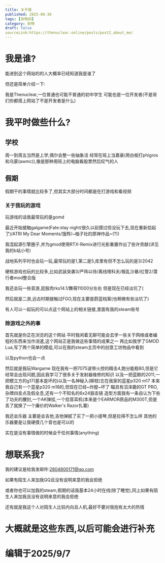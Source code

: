 ```yaml
---
title: 关于我
published: 2025-08-30
tags: [杂物间]
category: 杂物
draft: false
sourceLink:https://thenuclear.online/posts/post2_about_me/
---
```



# 我是谁?
能进到这个网站的的人大概率已经知道我是谁了

但还是简单介绍一下:

我是Thenuclear,一位普通也可能不普通的初中学生
可能也是一位开发者(不是哥们你都搭上网站了不是开发者是什么)

# 我平时做些什么?
## 学校
周一到周五当然是上学,偶尔会整一些抽象活
经常在班上当嘉豪(用白板打phigros和乌蒙(awmc)),像是那种用班上的电脑看股票然后叹气的人

## 假期
假期干的事情就比较多了,但其实大部分时间都是在打游戏和看视频

### 关于我玩的游戏
玩游戏的话我最常玩的是gomd

最近开始接触galgame(Fate:stay night(很久以前摸过但没玩下去,现在重新拾起了)/ATRI My Dear Moments/饿殍/~柚子社的原神作品~(?))

我混起源引擎圈子,并为gmod使用RTX-Remix进行光影重置作出了些许贡献(详见我的b站小号)

战地系列平时也会玩一玩,最常玩的是1,第二是5,库里有但不怎么玩的是3/2042

硬核游戏也玩的比较多,比如武装突袭3/严阵以待/离线塔科夫/叛乱沙暴/红管2/潜行者mod整合版

我还会玩一些音游,屁股肉rks14.1/舞萌11000分左右
但是现在已经淡坑了(

然后就是二游,远古时期接触过FGO,现在主要是蔚蓝档案(也稍微有些淡坑了)

有人可以一起玩的可以点这个网站上的相关链接,里面有我的steam账号
### 除游戏之外的事
首先就是你正在浏览的这个网站
平时我闲着无聊可能会去学一些关于网络或者编程的东西来当作消遣,这个网站正是我做这些事情的成果之一
再比如我学了GMOD Lua,写了两个简单的模组,可以在我的steam主页中的创意工坊物品中看到

以及python也会一点

然后就是我玩Wargame
现在我有一把7075波带火控的精击4,跑分能稳80,但是它经常会出现问题,因此我学习了很多关于发射器维修的知识
以及一把蓝鲸的2011,一把模立方的g17(基本是坏的)以及一名神秘入(柳枝)忘在我家的蓝星p320 m17
本来我自己有一个蓝星p320 m18的,但现在已经~炸膛~坏了
瞄具有沼泽鹿的GT PRO,杂牌四变点及假全息,还有一个不知名的6x24狙击镜
造型方面我有一条自认为下些了功夫的腰封,一个AK弹挂,一个拾音耳机(本来是个EARMOR原品的M300T,但是丢了就换了一个廉价的Walker's Razor扎寨)

我还会乐器
主要是会吉他,吉他弹腻了买了一把小提琴,但是拉得不怎么样
其他的乐器要是让我硬摸几个音也是可以的

实在是没有事情做的时候会干任何事情(anything)

# 想联系我?
我的建议是给我发邮件:2804800171@qq.com

如果有陌生人来加我QQ且没有说明来意的我会拒绝

或者你也可以加我的steam,假期的话我基本24小时在线(除了睡觉),同上如果有陌生人来加我且没有说明来意的我会拒绝

还有就是我这个人对陌生人比较内向且人机,最好不要对我抱有太大的热情

# 大概就是这些东西,以后可能会进行补充
# 编辑于2025/9/7
